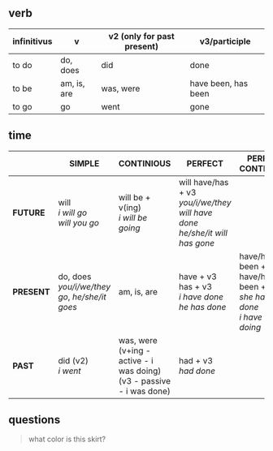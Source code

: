
## verb

| infinitivus | v | v2 (only for past present) | v3/participle |
| --- | --- | --- | --- |
| to do | do, does | did | done |
| to be | am, is, are | was, were | have been, has been |
| to go | go | went | gone |


## time
|  | SIMPLE | CONTINIOUS | PERFECT | PERFECT CONTINIOUS |
| --- | --- | --- | --- | --- |
| **FUTURE** | will</br> *i will go*</br> *will you go* | will be + v(ing) </br> *i will be going* | will have/has + v3 </br> *you/i/we/they will have done* </br>  *he/she/it will has gone* | |
| **PRESENT** | do, does </br> *you/i/we/they go*, *he/she/it goes* | am, is, are | have + v3 </br> has + v3 </br> *i have done* </br> *he has done* | have/has been + v3 </br> have/has been + v(ing) </br> *she has been done* </br> *i have been doing* |
| **PAST** | did (v2) </br> *i went* | was, were (v+ing - active - i was doing) (v3 - passive - i was done)| had + v3 </br> *had done* |  |

## questions
> what color is this skirt?